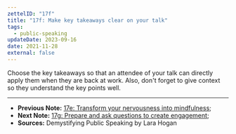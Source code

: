 ```yaml
---
zettelID: "17f"
title: "17f: Make key takeaways clear on your talk"
tags:
  - public-speaking
updateDate: 2023-09-16
date: 2021-11-28
external: false
---
```


Choose the key takeaways so that an attendee of your talk can directly apply them when they are back at work. Also, don't forget to give context so they understand the key points well.

---

- **Previous Note:** [17e: Transform your nervousness into mindfulness](/notes/17e/);
- **Next Note:** [17g: Prepare and ask questions to create engagement](/notes/17g/);
- **Sources:** Demystifying Public Speaking by Lara Hogan
